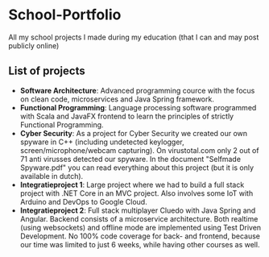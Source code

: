 # School-Portfolio
All my school projects I made during my education (that I can and may post publicly online)

## List of projects
* **Software Architecture**: Advanced programming cource with the focus on clean code, microservices and Java Spring framework.
* **Functional Programming**: Language processing software programmed with Scala and JavaFX frontend to learn the principles of strictly Functional Programming.
* **Cyber Security**: As a project for Cyber Security we created our own spyware in C++ (including undetected keylogger, screen/microphone/webcam capturing). On virustotal.com only 2 out of 71 anti virusses detected our spyware. In the document "Selfmade Spyware.pdf" you can read everything about this project (but it is only available in dutch).
* **Integratieproject 1**: Large project where we had to build a full stack project with .NET Core in an MVC project. Also involves some IoT with Arduino and DevOps to Google Cloud.
* **Integratieproject 2**: Full stack multiplayer Cluedo with Java Spring and Angular. Backend consists of a microservice architecture. Both realtime (using websockets) and offline mode are implemented using Test Driven Development. No 100% code coverage for back- and frontend, because our time was limited to just 6 weeks, while having other courses as well.
